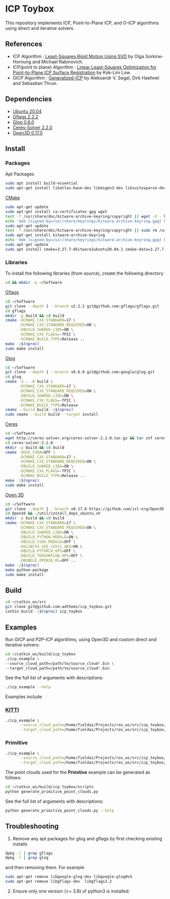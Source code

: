 # ICP Toybox

This repository implements ICP, Point-to-Plane ICP, and G-ICP algorithms using direct and iterative solvers.

## References

- ICP Algorithm : [Least-Squares Rigid Motion Using SVD](https://igl.ethz.ch/projects/ARAP/svd_rot.pdf) by Olga Sorkine-Hornung and Michael Rabinovich.
- ICP(point to plane) Algorithm : [Linear Least-Squares Optimization for Point-to-Plane ICP Surface Registration](https://www.comp.nus.edu.sg/~lowkl/publications/lowk_point-to-plane_icp_techrep.pdf) by Kok-Lim Low.
- GICP Algorithm : [Generalized-ICP](https://www.roboticsproceedings.org/rss05/p21.pdf) by Aleksandr V. Segal, Dirk Haehnel and Sebastian Thrun.

## Dependencies

- [Ubuntu 20.04](https://releases.ubuntu.com/focal/)
- [Gflags 2.2.2](https://github.com/gflags/gflags)
- [Glog 0.6.0](https://github.com/google/glog)
- [Ceres-Solver 2.2.0](http://ceres-solver.org/)
- [Open3D 0.17.0](http://www.open3d.org/)

## Install

### Packages

Apt Packages
```bash
sudo apt install build-essential
sudo apt-get install libatlas-base-dev libeigen3-dev libsuitesparse-dev
```

[CMake](https://apt.kitware.com/)

```bash
sudo apt-get update
sudo apt-get install ca-certificates gpg wget
test -f /usr/share/doc/kitware-archive-keyring/copyright || wget -O - https://apt.kitware.com/keys/kitware-archive-latest.asc 2>/dev/null | gpg --dearmor - | sudo tee /usr/share/keyrings/kitware-archive-keyring.gpg >/dev/null
echo 'deb [signed-by=/usr/share/keyrings/kitware-archive-keyring.gpg] https://apt.kitware.com/ubuntu/ focal main' | sudo tee /etc/apt/sources.list.d/kitware.list >/dev/null
sudo apt-get update
test -f /usr/share/doc/kitware-archive-keyring/copyright || sudo rm /usr/share/keyrings/kitware-archive-keyring.gpg
sudo apt-get install kitware-archive-keyring
echo 'deb [signed-by=/usr/share/keyrings/kitware-archive-keyring.gpg] https://apt.kitware.com/ubuntu/ focal-rc main' | sudo tee -a /etc/apt/sources.list.d/kitware.list >/dev/null
sudo apt-get update
sudo apt install cmake=3.27.7-0kitware1ubuntu20.04.1 cmake-data=3.27.7-0kitware1ubuntu20.04.1 # CMake>=3.26 required
```

### Libraries

To install the following libraries (from source), create the following directory
```bash
cd && mkdir -p ~/Software
```

[Gflags](https://github.com/gflags/gflags/blob/master/INSTALL.md#compiling-the-source-code-with-cmake)

```bash
cd ~/Software
git clone --depth 1 --branch v2.2.2 git@github.com:gflags/gflags.git
cd gflags
mkdir -p build && cd build
cmake -DCMAKE_CXX_STANDARD=17 \
      -DCMAKE_CXX_STANDARD_REQUIRED=ON \
      -DBUILD_SHARED_LIBS=ON \
      -DCMAKE_CXX_FLAGS=-fPIC \
      -DCMAKE_BUILD_TYPE=Release ..
make -j$(nproc)
sudo make install
```

[Glog](https://google.github.io/glog/stable/build/#cmake)

```bash
cd ~/Software
git clone --depth 1 --branch v0.6.0 git@github.com:google/glog.git
cd glog
cmake -S . -B build \
      -DCMAKE_CXX_STANDARD=17 \
      -DCMAKE_CXX_STANDARD_REQUIRED=ON \
      -DBUILD_SHARED_LIBS=ON \
      -DCMAKE_CXX_FLAGS=-fPIC \
      -DCMAKE_BUILD_TYPE=Release
cmake --build build -j$(nproc)
sudo cmake --build build --target install
```

[Ceres](http://ceres-solver.org/installation.html#linux)

```bash
cd ~/Software
wget http://ceres-solver.org/ceres-solver-2.2.0.tar.gz && tar zxf ceres-solver-2.2.0.tar.gz
cd ceres-solver-2.2.0
mkdir -p build && cd build
cmake -DUSE_CUDA=OFF \
      -DCMAKE_CXX_STANDARD=17 \
      -DCMAKE_CXX_STANDARD_REQUIRED=ON \
      -DBUILD_SHARED_LIBS=ON \
      -DCMAKE_CXX_FLAGS=-fPIC \
      -DCMAKE_BUILD_TYPE=Release ..
make -j$(nproc)
sudo make install
```

[Open 3D](https://www.open3d.org/docs/release/compilation.html)

```bash
cd ~/Software
git clone --depth 1 --branch v0.17.0 https://github.com/isl-org/Open3D
cd Open3d && ./util/install_deps_ubuntu.sh
mkdir -p build && cd build
cmake -DCMAKE_CXX_STANDARD=17 \
      -DCMAKE_CXX_STANDARD_REQUIRED=ON \
      -DBUILD_SHARED_LIBS=ON \
      -DBUILD_PYTHON_MODULE=ON \
      -DBUILD_CUDA_MODULE=OFF \
      -DGLIBCXX_USE_CXX11_ABI=ON \
      -DBUILD_PYTORCH_OPS=OFF \
      -DBUILD_TENSORFLOW_OPS=OFF \
      -DBUNDLE_OPEN3D_ML=OFF ..
make -j$(nproc)
make python-package
sudo make install
```

## Build

```bash
cd ~/catkin_ws/src
git clone git@github.com:adthoms/icp_toybox.git
catkin build -j$(nproc) icp_toybox
```

## Examples

Run GICP and P2P-ICP algorithms, using Open3D and custom direct and iterative solvers:
```bash
cd ~/catkin_ws/build/icp_toybox
./icp_example \
--source_cloud_path=/path/to/source_cloud*.bin \
--target_cloud_path=/path/to/source_cloud*.bin
```
See the full list of arguments with descriptions:
```bash
./icp_example --help
```
Examples include
### [KITTI](http://www.cvlibs.net/datasets/kitti/)
```bash
./icp_example \
      --source_cloud_path=/home/fieldai/Projects/ros_ws/src/icp_toybox/data/kitti/0000000240.bin \
      --target_cloud_path=/home/fieldai/Projects/ros_ws/src/icp_toybox/data/kitti/0000000250.bin
```

### Primitive
```bash
./icp_example \
      --source_cloud_path=/home/fieldai/Projects/ros_ws/src/icp_toybox/data/primitive/source.pcd \
      --target_cloud_path=/home/fieldai/Projects/ros_ws/src/icp_toybox/data/primitive/target.pcd
```
The point clouds used for the **Primitive** example can be generated as follows:
```bash
cd ~/catkin_ws/build/icp_toybox/scripts
python generate_primitive_point_clouds.py
```
See the full list of arguments with descriptions:
```bash
python generate_primitive_point_clouds.py --help
```

## Troubleshooting

1. Remove any apt packages for glog and gflags by first checking existing installs
```bash
dpkg -l | grep gflags
dpkg -l | grep glog
```
and then removing them. For example
```bash
sudo apt-get remove libgoogle-glog-dev libgoogle-glog0v5
sudo apt-get remove libgflags-dev  libgflags2.2
```

2. Ensure only one version (>= 3.8) of python3 is installed.
